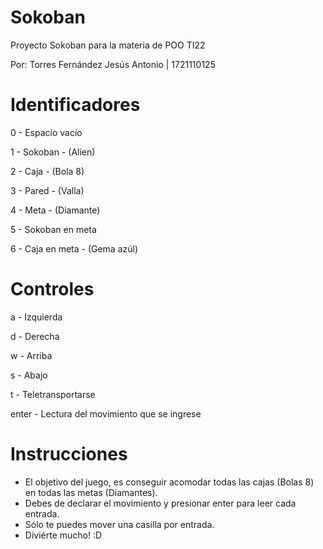 # Sokoban
Proyecto Sokoban para la materia de POO TI22

Por: Torres Fernández Jesús Antonio | 1721110125

# Identificadores
0 - Espacio vacío 

1 - Sokoban - (Alien)

2 - Caja - (Bola 8)

3 - Pared - (Valla)

4 - Meta - (Diamante)

5 - Sokoban en meta 

6 - Caja en meta - (Gema azúl)

# Controles
a - Izquierda

d - Derecha

w - Arriba

s - Abajo

t - Teletransportarse

enter - Lectura del movimiento que se ingrese

# Instrucciones
- El objetivo del juego, es conseguir acomodar todas las cajas (Bolas 8) en todas las metas (Diamantes).
- Debes de declarar el movimiento y presionar enter para leer cada entrada.
- Sólo te puedes mover una casilla por entrada.
- Diviérte mucho! :D
